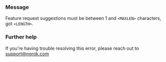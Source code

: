 
### Message
Feature request suggestions must be between 1 and <code>&lt;MAXLEN&gt;</code> characters, got <code>&lt;LENGTH&gt;</code>.

### Further help
If you're having trouble resolving this error, please reach out to [support@ngrok.com](mailto:support@ngrok.com?subject=Help%20with%20ERR_NGROK_4408)

